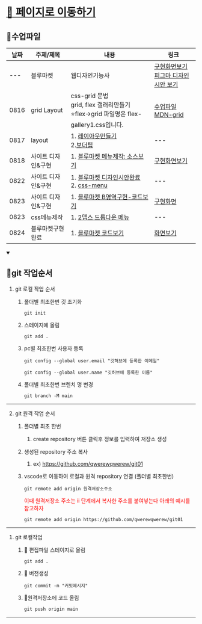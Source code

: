 # [💒 페이지로 이동하기](https://qwerewqwerew.github.io/git01/)

## 📌수업파일
| 날짜 | 주제/제목          | 내용                                                                                         | 링크                                                                                                                                                                               |
| ---- | ------------------ | -------------------------------------------------------------------------------------------- | ---------------------------------------------------------------------------------------------------------------------------------------------------------------------------------- |
| ---  | 블루마켓| 웹디자인기능사 | [구현화면보기](https://qwerewqwerew.github.io/git01/) <br> [피그마 디자인 시안 보기](https://www.figma.com/file/EE5HfGEtv4Hp6DV0gaby0S/%EB%B8%94%EB%A3%A8%EB%A7%88%EC%BC%93?type=design&node-id=0%3A1&mode=design&t=tYC6w7YldJFrmlTV-1) |
| 0816 | grid Layout| css-grid 문법 <br> grid, flex 갤러리만들기<br> ⭐flex->grid 파일명은 flex-gallery1.css입니다. | [수업파일](https://github.com/qwerewqwerew/git01/tree/main/grid/start)<br> [MDN-grid](https://developer.mozilla.org/ko/docs/Web/CSS/CSS_grid_layout/Basic_concepts_of_grid_layout) |
| 0817 | layout | 1. [레이아웃만들기](./layout/)<br>2.[보더팁](./c07/05) |--- |
| 0818 | 사이트 디자인&구현 | 1. [블루마켓 메뉴제작: 소스보기](./siteA/)| [구현화면보기](https://git01-34101zga9-qwerewqwerew.vercel.app/)|
| 0822 | 사이트 디자인&구현 | 1. [블루마켓 디자인시안완료](https://www.figma.com/file/LtjYBQj9DDrmrpPn7rdteG/siteA?type=design&node-id=2%3A71&mode=design&t=sBzhOBEU0Cx5BKuR-1) <br>2. [css-menu](./css-menu/)| ---|
| 0823 | 사이트 디자인&구현 | 1. [블루마켓 B영역구현-코드보기](https://github.com/qwerewqwerew/git01/tree/siteA)| [구현화면](https://git01-2wwhyoynr-qwerewqwerew.vercel.app/)|
| 0823 | css메뉴제작 | 1. [2뎁스 드롭다운 메뉴](./css-menu/c/style1.css)| ---|
| 0824 | 블루마켓구현완료 | 1. [블루마켓 코드보기](https://github.com/qwerewqwerew/git01/tree/siteA)| [화면보기](https://git01-30n491b57-qwerewqwerew.vercel.app/)|











<details open markdown='block'>
  <summary>
    <h2>📌git 작업순서</h2>
  </summary>

  1. git 로컬 작업 순서

     1. 폴더별 최초한번 깃 초기화

         `git init`

     2. 스테이지에 올림

        `git add .`

     3. pc별 최초한번 사용자 등록

        `git config --global user.email "깃허브에 등록한 이메일"`

        `git config --global user.name "깃허브에 등록한 이름"`

     4. 폴더별 최초한번 브렌치 명 변경

        `git branch -M main`

---
2. git 원격 작업 순서

   1. 폴더별 최초 한번
        1. create repository 버튼 클릭후 정보를 입력하여 저장소 생성

     1. 생성된 repository 주소 복사
        1. ex) https://github.com/qwerewqwerew/git01

     2.  vscode로 이동하여 로컬과 원격 repository 연결 (폴더별 최초한번)

          `git remote add origin 원격저장소주소`

          <span style='color:red;font-size:14px;'> 이때 원격저장소 주소는 ii 단계에서 복사한 주소를 붙여넣는다 아래의 예시를 참고하자 <span>

          `git remote add origin https://github.com/qwerewqwerew/git01`



---
1. git 로컬작업
    1. 🚩 편집파일 스테이지로 올림

        `git add .`
    2. 🚩 버전생성

        `git commit -m "커밋메시지"`

    3. 🚩원격저장소에 코드 올림

        `git push origin main`

</details>

---